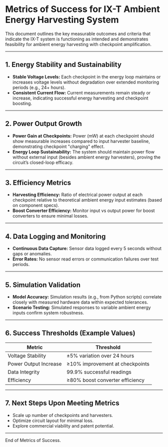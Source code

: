 # Metrics of Success for IX-T Ambient Energy Harvesting System

This document outlines the key measurable outcomes and criteria that indicate the IX-T system is functioning as intended and demonstrates feasibility for ambient energy harvesting with checkpoint amplification.

---

## 1. Energy Stability and Sustainability

- **Stable Voltage Levels:** Each checkpoint in the energy loop maintains or increases voltage levels without degradation over extended monitoring periods (e.g., 24+ hours).  
- **Consistent Current Flow:** Current measurements remain steady or increase, indicating successful energy harvesting and checkpoint boosting.

---

## 2. Power Output Growth

- **Power Gain at Checkpoints:** Power (mW) at each checkpoint should show measurable increases compared to input harvester baseline, demonstrating checkpoint "charging" effect.  
- **Energy Loop Sustainability:** The system should maintain power flow without external input (besides ambient energy harvesters), proving the circuit’s closed-loop efficacy.

---

## 3. Efficiency Metrics

- **Harvesting Efficiency:** Ratio of electrical power output at each checkpoint relative to theoretical ambient energy input estimates (based on component specs).  
- **Boost Converter Efficiency:** Monitor input vs output power for boost converters to ensure minimal losses.

---

## 4. Data Logging and Monitoring

- **Continuous Data Capture:** Sensor data logged every 5 seconds without gaps or anomalies.  
- **Error Rates:** No sensor read errors or communication failures over test periods.

---

## 5. Simulation Validation

- **Model Accuracy:** Simulation results (e.g., from Python scripts) correlate closely with measured hardware data within expected tolerances.  
- **Scenario Testing:** Simulated responses to variable ambient energy inputs confirm system robustness.

---

## 6. Success Thresholds (Example Values)

| Metric                        | Threshold                      |
|------------------------------|-------------------------------|
| Voltage Stability             | ±5% variation over 24 hours   |
| Power Output Increase         | ≥10% improvement at checkpoints|
| Data Integrity               | 99.9% successful readings     |
| Efficiency                   | ≥80% boost converter efficiency|

---

## 7. Next Steps Upon Meeting Metrics

- Scale up number of checkpoints and harvesters.  
- Optimize circuit layout for minimal loss.  
- Explore commercial viability and patent potential.

---

End of Metrics of Success.

